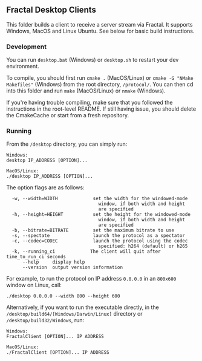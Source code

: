 ## Fractal Desktop Clients

This folder builds a client to receive a server stream via Fractal. It supports Windows, MacOS and Linux Ubuntu. See below for basic build instructions.

### Development

You can run `desktop.bat` (Windows) or `desktop.sh` to restart your dev environment.

To compile, you should first run `cmake .` (MacOS/Linux) or `cmake -G "NMake Makefiles"` (Windows) from the root directory, `/protocol/`. You can then cd into this folder and run `make` (MacOS/Linux) or `nmake` (Windows).

If you're having trouble compiling, make sure that you followed the instructions in the root-level README. If still having issue, you should delete the CmakeCache or start from a fresh repository.

### Running

From the `/desktop` directory, you can simply run:

```
Windows:
desktop IP_ADDRESS [OPTION]...

MacOS/Linux:
./desktop IP_ADDRESS [OPTION]...
```
The option flags are as follows:
```
  -w, --width=WIDTH             set the width for the windowed-mode
                                  window, if both width and height
                                  are specified
  -h, --height=HEIGHT           set the height for the windowed-mode
                                  window, if both width and height
                                  are specified
  -b, --bitrate=BITRATE         set the maximum bitrate to use
  -s, --spectate                launch the protocol as a spectator
  -c, --codec=CODEC             launch the protocol using the codec
                                  specified: h264 (default) or h265
  -k, --running_ci             The client will quit after time_to_run_ci seconds
      --help     display help
      --version  output version information
```
For example, to run the protocol on IP address `0.0.0.0` in an `800x600` window on Linux, call:
```
./desktop 0.0.0.0 --width 800 --height 600
```

Alternatively, if you want to run the executable directly, in the `/desktop/build64/[Windows/Darwin/Linux]` directory or `/desktop/build32/Windows`, run:

```
Windows:
FractalClient [OPTION]... IP ADDRESS

MacOS/Linux:
./FractalClient [OPTION]... IP ADDRESS
```
